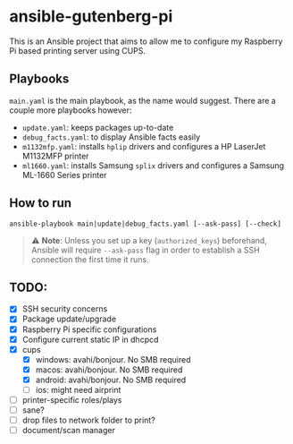 # ansible-gutenberg-pi

This is an Ansible project that aims to allow me to configure my Raspberry Pi based printing server using CUPS.

## Playbooks

`main.yaml` is the main playbook, as the name would suggest. There are a couple more playbooks however:

- `update.yaml`: keeps packages up-to-date
- `debug_facts.yaml`: to display Ansible facts easily
- `m1132mfp.yaml`: installs `hplip` drivers and configures a HP LaserJet M1132MFP printer
- `ml1660.yaml`: installs Samsung `splix` drivers and configures a Samsung ML-1660 Series printer


## How to run

```
ansible-playbook main|update|debug_facts.yaml [--ask-pass] [--check]
```

> :warning: **Note**: Unless you set up a key (`authorized_keys`) beforehand, Ansible will require `--ask-pass` flag in order to establish a SSH connection the first time it runs.

## TODO:

- [x] SSH security concerns
- [x] Package update/upgrade
- [x] Raspberry Pi specific configurations
- [x] Configure current static IP in dhcpcd
- [x] cups
  - [x] windows: avahi/bonjour. No SMB required
  - [x] macos: avahi/bonjour. No SMB required
  - [x] android: avahi/bonjour. No SMB required
  - [ ] ios: might need airprint
- [ ] printer-specific roles/plays
- [ ] sane?
- [ ] drop files to network folder to print?
- [ ] document/scan manager
